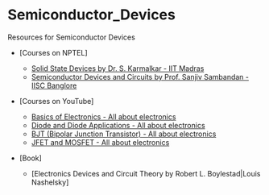 # Semiconductor_Devices
Resources for Semiconductor Devices

- [Courses on NPTEL]
  - [Solid State Devices by Dr. S. Karmalkar - IIT Madras](https://nptel.ac.in/courses/117/106/117106091/)
  - [Semiconductor Devices and Circuits by Prof. Sanjiv Sambandan - IISC Banglore](https://nptel.ac.in/courses/108/108/108108112/)
  
- [Courses on YouTube]
  - [Basics of Electronics - All about electronics](https://www.youtube.com/playlist?list=PLwjK_iyK4LLCAN5TddEZyliChEMpF0oOL)
  - [Diode and Diode Applications - All about electronics](https://www.youtube.com/playlist?list=PLwjK_iyK4LLBj2yTYPYKFKdF6kIg0ccP2)
  - [BJT (Bipolar Junction Transistor) - All about electronics](https://www.youtube.com/playlist?list=PLwjK_iyK4LLDoFG8FeiKAr3IStRkPSxqq)
  - [JFET and MOSFET - All about electronics](https://www.youtube.com/playlist?list=PLwjK_iyK4LLC-tRT_Uml3T-ifdcmuykjV)
  
- [Book]
  - [Electronics Devices and Circuit Theory by Robert L. Boylestad|Louis Nashelsky]
